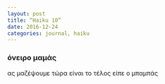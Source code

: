 ```yaml
---
layout: post
title: “Haiku 10”
date: 2016-12-24 
categories: journal, haiku 
---
```

### όνειρο μαμάς 
ας μαζέψουμε
τώρα είναι το τέλος
είπε ο μπαμπάς